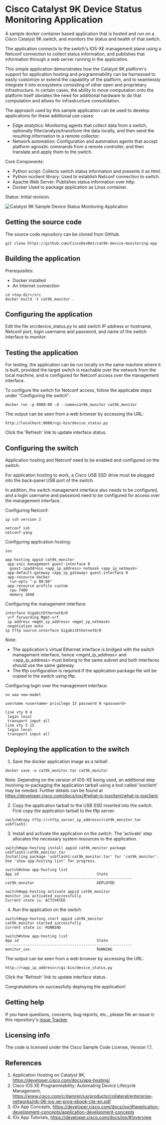 # Cisco Catalyst 9K Device Status Monitoring Application

A sample docker container based application that is hosted and run on a Cisco Catalyst 9K switch, and monitors the status and health of that switch.

The application connects to the switch's IOS-XE management plane using a Netconf connection to collect status information, and publishes that information through a web server running in the application.

This simple application demonstrates how the Catalyst 9K platform's support for application hosting and programmability can be harnessed to easily customize or extend the capability of the platform, and to seamlessly integrate it into ecosystems consisting of other open and proprietary infrastructure. In certain cases, the ability to move computation onto the platform itself obviates the need for additional hardware to do that computation and allows for infrastructure consolidation.

The approach used by this sample application can be used to develop applications for these additional use cases:
- Edge analytics: Monitoring agents that collect data from a switch, optionally filter/analyze/transform the data locally, and then send the resulting information to a remote collector.
- Network automation: Configuration and automation agents that accept platform agnostic commands from a remote controller, and then translate and apply them to the switch.

Core Components:
- Python script:
    Collects switch status information and presents it as html.
- Python ncclient library:
    Used to establish Netconf connection to switch.
- Apache Web Server:
    Publishes status information over http.
- Docker
    Used to package application as Linux container.

Status:
Initial revision.

![Catalyst 9K Sample Device Status Monitoring Application](/images/cat9k_device_status_monitoring_app.jpg)


## Getting the source code

The source code repository can be cloned from GitHub.

```
git clone https://github.com/CiscoDevNet/cat9k-device-monitoring-app
```


## Building the application

Prerequisites:
- Docker installed
- An Internet connection

```
cd <top-dir>/src
docker build -t cat9k_monitor .
```


## Configuring the application

Edit the file src/device_status.py to add switch IP address or hostname, Netconf port, login username and password, and name of the switch interface to monitor.


## Testing the application

For testing, the application can be run locally on the same machine where it is built, provided the target switch is reachable over the network from the local machine, and is configured for Netconf access over the management interface.

To configure the switch for Netconf access, follow the applicable steps under "Configuring the switch".

```
docker run -p 8080:80 -d --name=cat9k_monitor cat9k_monitor
```

The output can be seen from a web browser by accessing the URL:
```
http://localhost:8080/cgi-bin/device_status.py
```
Click the 'Refresh' link to update interface status.


## Configuring the switch

Application hosting and Netconf need to be enabled and configured on the switch.

For application hosting to work, a Cisco USB SSD drive must be plugged into the back-panel USB port of the switch.

In addition, the switch management interface also needs to be configured, and a login username and password need to be configured for access over the management interface.

Configuring Netconf:
```
ip ssh version 2

netconf ssh
netconf-yang
```

Configuring application hosting:
```
iox

app-hosting appid cat9k_monitor
 app-vnic management guest-interface 0
  guest-ipaddress <app_ip_address> netmask <app_ip_netmask>
 app-default-gateway <app_ip_gateway> guest-interface 0
 app-resource docker
  run-opts "-p 80:80"
 app-resource profile custom
  cpu 7400
  memory 2048
```

Configuring the management interface:
```
interface GigabitEthernet0/0
 vrf forwarding Mgmt-vrf
 ip address <mgmt_ip_address> <mgmt_ip_netmask>
 negotiation auto
ip tftp source-interface GigabitEthernet0/0

```
Note:
- The application's virtual Ethernet interface is bridged with the switch management interface, hence <mgmt_ip_address> and <app_ip_address> must belong to the same subnet and both interfaces should use the same gateway.
- The tftp configuration is required if the application package file will be copied to the switch using tftp.

Configuring login over the management interface:
```
no aaa new-model

username <username> privilege 15 password 0 <password>

line vty 0 4
 login local
 transport input all
line vty 5 15
 login local
 transport input all
```


## Deploying the application to the switch

1. Save the docker application image as a tarball.
```
docker save -o cat9k_monitor.tar cat9k_monitor
```
Note: Depending on the version of IOS-XE being used, an additional step involving re-packaging the application tarball using a tool called 'ioxclient' may be needed. Further details can be found at https://developer.cisco.com/docs/iox/#!what-is-ioxclient/what-is-ioxclient.

2. Copy the application tarball to the USB SSD inserted into the switch.
First copy the application tarball to the tftp server.
```
switch#copy tftp://<tftp_server_ip_address>/cat9k_monitor.tar usbflash1:
```

3. Install and activate the application on the switch.
The 'activate' step allocates the necessary system resources to the application.
```
switch#app-hosting install appid cat9k_monitor package usbflash1:cat9k_monitor.tar
Installing package 'usbflash1:cat9k_monitor.tar' for 'cat9k_monitor'. Use 'show app-hosting list' for progress.

switch#show app-hosting list                                                      
App id                                   State
---------------------------------------------------------
cat9k_monitor                            DEPLOYED

switch#app-hosting activate appid cat9k_monitor
monitor_iox activated successfully
Current state is: ACTIVATED
```

4. Run the application on the switch.
```
switch#app-hosting start appid cat9k_monitor
cat9k_monitor started successfully
Current state is: RUNNING

switch#show app-hosting list                    
App id                                   State
---------------------------------------------------------
monitor_iox                              RUNNING
```

The output can be seen from a web browser by accessing the URL:
```
http://<app_ip_address>/cgi-bin/device_status.py
```
Click the 'Refresh' link to update interface status.

Congratulations on successfully deploying the application!


## Getting help

If you have questions, concerns, bug reports, etc., please file an issue in this repository's [Issue Tracker](https://github.com/CiscoDevNet/cat9k-device-monitoring-app/issues).


## Licensing info

The code is licensed under the Cisco Sample Code License, Version 1.1.


## References

1. Application Hosting on Catalyst 9K, https://developer.cisco.com/docs/app-hosting/
2. Cisco IOS XE Programmability: Automating Device Lifecycle Management, https://www.cisco.com/c/dam/en/us/products/collateral/enterprise-networks/nb-06-ios-xe-prog-ebook-cte-en.pdf
3. IOx App Concepts, https://developer.cisco.com/docs/iox/#!application-development-concepts/application-development-concepts
4. IOx App Tutorials, https://developer.cisco.com/docs/iox/#!overview


